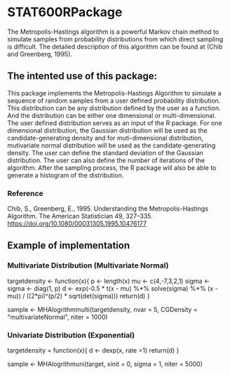 # STAT600RPackage


The Metropolis-Hastings algorithm is a powerful Markov chain method to simulate samples from probability distributions from which direct sampling is difficult. The detailed description of this algorithm can be found at (Chib and Greenberg, 1995).

## The intented use of this package:

This package implements the Metropolis-Hastings Algorithm to simulate a sequence of random samples from a user defined probability distribution. This distribution can be any distribution defined by the user as a function. And the distribution can be either one dimensional or multi-dimensional. The user defined distribution serves as an input of the R package. For one dimensional distribution, the Gaussian distribution will be used as the candidate-generating density and for muti-dimensional distribution, mutivariate normal distribution will be used as the candidate-generating density. The user can define the standard deviation of the Gaussian distribution. The user can also define the number of iterations of the algorithm. After the sampling process, the R package will also be able to generate a histogram of the distribution.



### Reference
Chib, S., Greenberg, E., 1995. Understanding the Metropolis-Hastings Algorithm. The American Statistician 49, 327–335. https://doi.org/10.1080/00031305.1995.10476177


## Example of implementation

### Multivariate Distribution (Multivariate Normal)


targetdensity <- function(x){
  p <- length(x)
  mu <- c(4,-7,3,2,1)
  sigma <- sigma <- diag(1, p)
  d <- exp(-0.5 * t(x - mu) %\*% solve(sigma) %\*% (x - mu)) / ((2\*pi)^(p/2) * sqrt(det(sigma)))
  return(d)
}

sample <- MHAlogrithmmulti(targetdensity, nvar = 5, CGDensity = "multivariateNormal", niter = 1000)


### Univariate Distribution (Exponential)
targetdensity = function(x){
  d <- dexp(x, rate =1)
  return(d)
}
  
sample <- MHAlogrithmuni(target, xinit = 0, sigma = 1, niter = 5000)

